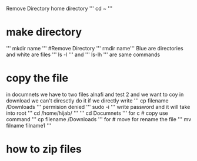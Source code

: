 Remove Directory
  home directory 
  ''' cd ~ '''
  # make directory
  ''' mkdir name '''
  #Remove Directory
  ''' rmdir name'''
  Blue are directories and white are files
  ''' ls -l ''' and ''' ls-lh ''' are same commands 

  # copy the file
  in documnets we have to two files alnafi and test 2 and we want to coy in download we can't diresctly do it
  if we directly write 
  ''' cp filename /Downloads '''
  permision denied
  ''' sudo -i '''
write password and it will take into root 
''' cd /home/hijab/ '''
''' cd Documnets '''
for c # copy use command 
''' cp filename /Downloads '''
for # move for rename the file 
''' mv filname filname1 '''

# how to zip files
